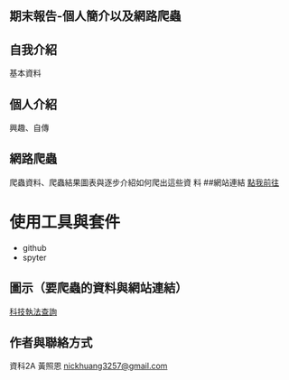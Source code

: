## 期末報告-個人簡介以及網路爬蟲
## 自我介紹
基本資料
## 個人介紹
興趣、自傳
## 網路爬蟲
爬蟲資料、爬蟲結果圖表與逐步介紹如何爬出這些資
料
##網站連結
[點我前往](https://nickhuang0330.github.io/index.html#)
# 使用工具與套件
* github
* spyter
## 圖示（要爬蟲的資料與網站連結）
[科技執法查詢](https://opendata.taichung.gov.tw/)
## 作者與聯絡方式 
資科2A 黃照恩 nickhuang3257@gmail.com
	
